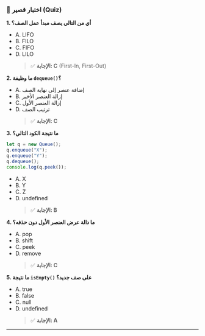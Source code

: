### 📝 اختبار قصير (Quiz)

**1. أي من التالي يصف مبدأ عمل الصف؟**
* A. LIFO
* B. FILO
* C. FIFO
* D. LILO
    > ✅ **الإجابة: C** (First-In, First-Out)

**2. ما وظيفة `dequeue()`؟**
* A. إضافة عنصر إلى نهاية الصف
* B. إزالة العنصر الأخير
* C. إزالة العنصر الأول
* D. ترتيب الصف
    > ✅ **الإجابة: C**

**3. ما نتيجة الكود التالي؟**
```javascript
let q = new Queue();
q.enqueue("X");
q.enqueue("Y");
q.dequeue();
console.log(q.peek());
```
* A. X
* B. Y
* C. Z
* D. undefined
    > ✅ **الإجابة: B**

**4. ما دالة عرض العنصر الأول دون حذفه؟**
* A. pop
* B. shift
* C. peek
* D. remove
    > ✅ **الإجابة: C**

**5. ما نتيجة `isEmpty()` على صف جديد؟**
* A. true
* B. false
* C. null
* D. undefined
    > ✅ **الإجابة: A**

---